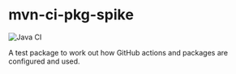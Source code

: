 # mvn-ci-pkg-spike
![Java CI](https://github.com/nedervold/mvn-ci-pkg-spike/workflows/Java%20CI/badge.svg)

A test package to work out how GitHub actions and packages are
configured and used.


